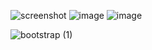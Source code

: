  ![screenshot](https://user-images.githubusercontent.com/89140860/174430993-7186785f-6c4c-40dd-9fcd-57d6759004ff.png)
 ![image](https://user-images.githubusercontent.com/89140860/174431026-046ca087-f511-47fa-85ef-c0c3404bbf09.png)
 ![image](https://user-images.githubusercontent.com/89140860/174431047-72045078-7702-4d0f-899b-25a062e37066.png)
 

![bootstrap (1)](https://user-images.githubusercontent.com/89140860/174431072-7f543fbf-8cf4-4c49-9803-f2bfd0cf3ed7.gif)
